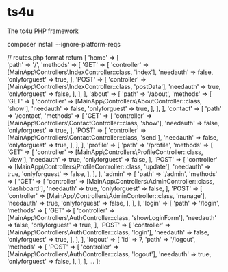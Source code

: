 # ts4u
The tc4u PHP framework

composer install --ignore-platform-reqs


// routes.php format
return [
    'home' => [        
        'path' => '/',
        'methods' => [
            'GET' => [
                'controller' => [MainApp\Controllers\IndexController::class, 'index'],
                'needauth' => false,
                'onlyforguest' => true,
            ],
            'POST' => [
                'controller' => [MainApp\Controllers\IndexController::class, 'postData'],
                'needauth' => true,
                'onlyforguest' => false,
            ],
        ],
    ],
    'about' => [
        'path' => '/about',
        'methods' => [
            'GET' => [
                'controller' => [MainApp\Controllers\AboutController::class, 'show'],
                'needauth' => false,
                'onlyforguest' => true,
            ],
        ],
    ],
    'contact' => [
        'path' => '/contact',
        'methods' => [
            'GET' => [
                'controller' => [MainApp\Controllers\ContactController::class, 'show'],
                'needauth' => false,
                'onlyforguest' => true,
            ],
            'POST' => [
                'controller' => [MainApp\Controllers\ContactController::class, 'send'],
                'needauth' => false,
                'onlyforguest' => true,
            ],
        ],
    ],
    'profile' => [
        'path' => '/profile',
        'methods' => [
            'GET' => [
                'controller' => [MainApp\Controllers\ProfileController::class, 'view'],
                'needauth' => true,
                'onlyforguest' => false,
            ],
            'POST' => [
                'controller' => [MainApp\Controllers\ProfileController::class, 'update'],
                'needauth' => true,
                'onlyforguest' => false,
            ],
        ],
    ],
    'admin' => [
        'path' => '/admin',
        'methods' => [
            'GET' => [
                'controller' => [MainApp\Controllers\AdminController::class, 'dashboard'],
                'needauth' => true,
                'onlyforguest' => false,
            ],
            'POST' => [
                'controller' => [MainApp\Controllers\AdminController::class, 'manage'],
                'needauth' => true,
                'onlyforguest' => false,
            ],
        ],
    ],
    'login' => [
        'path' => '/login',
        'methods' => [
            'GET' => [
                'controller' => [MainApp\Controllers\AuthController::class, 'showLoginForm'],
                'needauth' => false,
                'onlyforguest' => true,
            ],
            'POST' => [
                'controller' => [MainApp\Controllers\AuthController::class, 'login'],
                'needauth' => false,
                'onlyforguest' => true,
            ],
        ],
    ],
    'logout' => [
        'id' => 7,
        'path' => '/logout',
        'methods' => [
            'POST' => [
                'controller' => [MainApp\Controllers\AuthController::class, 'logout'],
                'needauth' => true,
                'onlyforguest' => false,
            ],
        ],
    ],
    ...
];

